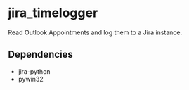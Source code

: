 # jira_timelogger
Read Outlook Appointments and log them to a Jira instance.

## Dependencies
* jira-python
* pywin32
